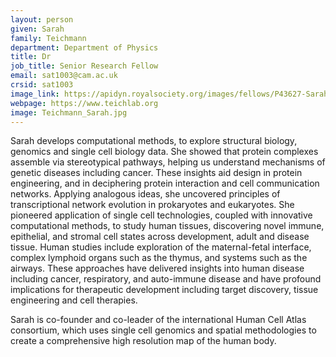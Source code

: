 ```yaml
---
layout: person
given: Sarah
family: Teichmann
department: Department of Physics
title: Dr
job_title: Senior Research Fellow
email: sat1003@cam.ac.uk
crsid: sat1003
image_link: https://apidyn.royalsociety.org/images/fellows/P43627-Sarah-Teichmann.jpg
webpage: https://www.teichlab.org
image: Teichmann_Sarah.jpg
---
```


Sarah develops computational methods, to explore structural biology, genomics and single cell biology data. She showed that protein complexes assemble via stereotypical pathways, helping us understand mechanisms of genetic diseases including cancer. These insights aid design in protein engineering, and in deciphering protein interaction and cell communication networks. Applying analogous ideas, she uncovered principles of transcriptional network evolution in prokaryotes and eukaryotes. She pioneered application of single cell technologies, coupled with innovative computational methods, to study human tissues, discovering novel immune, epithelial, and stromal cell states across development, adult and disease tissue. Human studies include exploration of the maternal-fetal interface, complex lymphoid organs such as the thymus, and systems such as the airways. These approaches have delivered insights into human disease including cancer, respiratory, and auto-immune disease and have profound implications for therapeutic development including target discovery, tissue engineering and cell therapies.

Sarah is co-founder and co-leader of the international Human Cell Atlas consortium, which uses single cell genomics and spatial methodologies to create a comprehensive high resolution map of the human body.